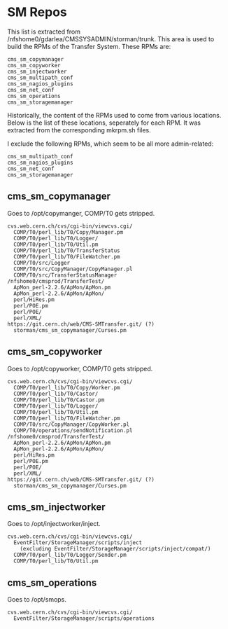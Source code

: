 # SM Repos

This list is extracted from /nfshome0/gdarlea/CMSSYSADMIN/storman/trunk.  This
area is used to build the RPMs of the Transfer System.  These RPMs are:

    cms_sm_copymanager
    cms_sm_copyworker
    cms_sm_injectworker
    cms_sm_multipath_conf
    cms_sm_nagios_plugins
    cms_sm_net_conf
    cms_sm_operations
    cms_sm_storagemanager

Historically, the content of the RPMs used to come from various locations. Below
is the list of these locations, seperately for each RPM.  It was extracted
from the corresponding mkrpm.sh files.

I exclude the following RPMs, which seem to be all more admin-related:

    cms_sm_multipath_conf
    cms_sm_nagios_plugins
    cms_sm_net_conf
    cms_sm_storagemanager

## cms_sm_copymanager
Goes to /opt/copymanger, COMP/T0 gets stripped.

    cvs.web.cern.ch/cvs/cgi-bin/viewcvs.cgi/
      COMP/T0/perl_lib/T0/Copy/Manager.pm
      COMP/T0/perl_lib/T0/Logger/
      COMP/T0/perl_lib/T0/Util.pm
      COMP/T0/perl_lib/T0/TransferStatus
      COMP/T0/perl_lib/T0/FileWatcher.pm
      COMP/T0/src/Logger
      COMP/T0/src/CopyManager/CopyManager.pl
      COMP/T0/src/TransferStatusManager
    /nfshome0/cmsprod/TransferTest/
      ApMon_perl-2.2.6/ApMon/ApMon.pm
      ApMon_perl-2.2.6/ApMon/ApMon/
      perl/HiRes.pm
      perl/POE.pm
      perl/POE/
      perl/XML/
    https://git.cern.ch/web/CMS-SMTransfer.git/ (?)
      storman/cms_sm_copymanager/Curses.pm

## cms_sm_copyworker
Goes to /opt/copyworker, COMP/T0 gets stripped.

    cvs.web.cern.ch/cvs/cgi-bin/viewcvs.cgi/
      COMP/T0/perl_lib/T0/Copy/Worker.pm
      COMP/T0/perl_lib/T0/Castor/
      COMP/T0/perl_lib/T0/Castor.pm
      COMP/T0/perl_lib/T0/Logger/
      COMP/T0/perl_lib/T0/Util.pm
      COMP/T0/perl_lib/T0/FileWatcher.pm
      COMP/T0/src/CopyManager/CopyWorker.pl
      COMP/T0/operations/sendNotification.pl
    /nfshome0/cmsprod/TransferTest/
      ApMon_perl-2.2.6/ApMon/ApMon.pm
      ApMon_perl-2.2.6/ApMon/ApMon/
      perl/HiRes.pm
      perl/POE.pm
      perl/POE/
      perl/XML/
    https://git.cern.ch/web/CMS-SMTransfer.git/ (?)
      storman/cms_sm_copymanager/Curses.pm

## cms_sm_injectworker
Goes to /opt/injectworker/inject.

    cvs.web.cern.ch/cvs/cgi-bin/viewcvs.cgi/
      EventFilter/StorageManager/scripts/inject
        (excluding EventFilter/StorageManager/scripts/inject/compat/)
      COMP/T0/perl_lib/T0/Logger/Sender.pm
      COMP/T0/perl_lib/T0/Util.pm

## cms_sm_operations
Goes to /opt/smops.

    cvs.web.cern.ch/cvs/cgi-bin/viewcvs.cgi/
      EventFilter/StorageManager/scripts/operations


